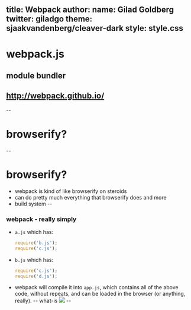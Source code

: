title: Webpack
author:
	name: Gilad Goldberg
	twitter: giladgo
theme: sjaakvandenberg/cleaver-dark
style: style.css
--
# webpack.js
## module bundler
## http://webpack.github.io/
--
# browserify?
--
# browserify?
* webpack is kind of like browserify on steroids
* can do pretty much everything that browserify does and more
* build system
--
### webpack - really simply
* `a.js` which has:
  ```javascript
  require('b.js');
  require('c.js');
  ```
* `b.js` which has:
  ```javascript
  require('c.js');
  require('d.js');
  ```
* webpack will compile it into `app.js`, which contains all of the above code, without repeats, and can be loaded in the browser (or anything, really).
-- what-is
![](http://webpack.github.io/assets/what-is-webpack.png)
--
### 
